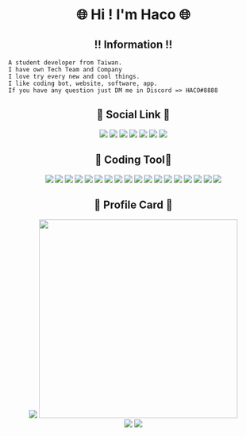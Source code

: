<h1 align="center">🌐 Hi ! I'm Haco 🌐</h1>

<h2 align="center">‼️ Information ‼️</h2>

```
A student developer from Taiwan.
I have own Tech Team and Company
I love try every new and cool things.
I like coding bot, website, software, app.
If you have any question just DM me in Discord => HACO#8888
```

<h2 align="center">🔗 Social Link 🔗</h2>

<p align="center">
  <a href="mailto:jasonytonlinecomeandsee@gmail.com" target="_blanket"><img src="https://icons.iconarchive.com/icons/dtafalonso/android-lollipop/64/Gmail-icon.png"/></a>
  <a href="https://www.youtube.com/c/HACO8888/" target="_blanket"><img src="https://i.imgur.com/kk27I6n.png"/></a>
  <a href="https://discord.com/users/508964901415550976/" target="_blanket"><img src="https://i.imgur.com/XaAYKfF.png"/></a>
  <!-- <a href="https://www.facebook.com/Jasonlindino/" target="_blanket"><img src="https://i.imgur.com/QSbGZlp.png"/></a> -->
  <a href="https://www.instagram.com/jason_lin_0222/" target="_blanket"><img src="https://cdn.icon-icons.com/icons2/1584/PNG/64/3721672-instagram_108066.png"/></a>
  <a href="https://twitter.com/MRHACO8888" target="_blanket"><img src="https://i.imgur.com/0OImlv3.png"/></a>
  <a href="https://www.reddit.com/user/DevelopmentHealthy48" target="_blanket"><img src="https://i.imgur.com/ridAHl2.png"/></a>
  <a href="https://open.spotify.com/user/31bph3i2ybq5mzicui3cxvfghpmu" target="_blanket"><img src="https://i.imgur.com/6bxPJal.png"/></a>
</p>

<h2 align="center">🔧 Coding Tool🔧</h2>

<p align="center">
  <img src="https://img.shields.io/badge/OS-Windows-informational?style=flat&logo=windows&logoColor=white&color=0078D6"/>
  <img src="https://img.shields.io/badge/OS-MacOS-informational?style=flat&logo=apple&logoColor=white&color=000000"/>
  <img src="https://img.shields.io/badge/Code-Html-informational?style=flat&logo=HTML5&logoColor=white&color=E34F26"/>
  <img src="https://img.shields.io/badge/Code-CSS-informational?style=flat&logo=CSS3&logoColor=white&color=1572B6"/>
  <img src="https://img.shields.io/badge/Code-Python-informational?style=flat&logo=python&logoColor=white&color=3776AB"/>
  <img src="https://img.shields.io/badge/Code-JavaScript-informational?style=flat&logo=javascript&logoColor=white&color=F7DF1E"/>
  <img src="https://img.shields.io/badge/Code-TypeScript-informational?style=flat&logo=typescript&logoColor=white&color=3178C6"/>
  <img src="https://img.shields.io/badge/Code-PHP-informational?style=flat&logo=PHP&logoColor=white&color=777BB4"/>
  <img src="https://img.shields.io/badge/Code-Vue-informational?style=flat&logo=vue.js&logoColor=white&color=4FC08D"/>
  <img src="https://img.shields.io/badge/Code-React-informational?style=flat&logo=react&logoColor=white&color=61DAFB"/>
  <img src="https://img.shields.io/badge/Code-Next-informational?style=flat&logo=next.js&logoColor=white&color=000000"/>
  <img src="https://img.shields.io/badge/Code-MarkDown-informational?style=flat&logo=mdx&logoColor=white&color=1B1F24"/>
  <img src="https://img.shields.io/badge/Cloud-GCP-informational?style=flat&logo=GoogleCloud&logoColor=white&color=4285F4"/>
  <img src="https://img.shields.io/badge/Cloud-Vultr-informational?style=flat&logo=Vultr&logoColor=white&color=007BFC"/>
  <img src="https://img.shields.io/badge/Cloud-Replit-informational?style=flat&logo=replit&logoColor=white&color=F26207"/>
  <img src="https://img.shields.io/badge/Cloud-Netlify-informational?style=flat&logo=netlify&logoColor=white&color=00C7B7"/>
  <img src="https://img.shields.io/badge/Movie-Netflix-informational?style=flat&logo=Netflix&logoColor=white&color=E50914"/>
  <img src="https://img.shields.io/badge/Music-Spotify-informational?style=flat&logo=Spotify&logoColor=white&color=1DB954"/>
</p>

<h2 align="center">📁 Profile Card 📁</h2>

<p align="center">
  <img src="https://github-readme-stats.vercel.app/api/top-langs/?username=HACO8888&layout=compact&show_icons=true&count_private=true&theme=tokyonight" />
<!--   <br> -->
<!--   <img src="https://streak-stats.demolab.com?user=HACO8888&theme=tokyonight&date_format=%5BY.%5Dn.j" width="400px" /> -->
  <img src="https://github-readme-stats.vercel.app/api?username=HACO8888&show_icons=true&count_private=true&theme=tokyonight" width="400px" />
  <br>
  <img src="https://github-readme-stats.vercel.app/api/pin/?username=HACO8888&repo=Haco-Main-Website&theme=tokyonight" />
  <img src="https://github-readme-stats.vercel.app/api/pin/?username=HACO8888&repo=HACO-CODE-WORLD&theme=tokyonight" />
</p>
